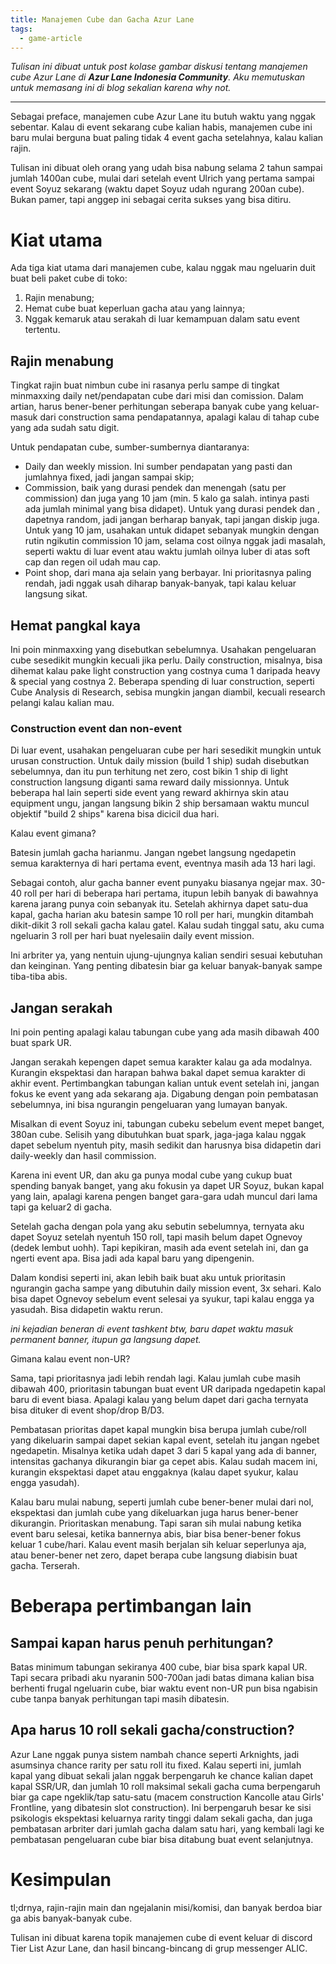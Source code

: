 ```yaml
---
title: Manajemen Cube dan Gacha Azur Lane
tags:
  - game-article
---
```

*Tulisan ini dibuat untuk post kolase gambar diskusi tentang manajemen cube Azur Lane di **Azur Lane Indonesia Community**. Aku memutuskan untuk memasang ini di blog sekalian karena why not.*

---

Sebagai preface, manajemen cube Azur Lane itu butuh waktu yang nggak sebentar. Kalau di event sekarang cube kalian habis, manajemen cube ini baru mulai berguna buat paling tidak 4 event gacha setelahnya, kalau kalian rajin.

Tulisan ini dibuat oleh orang yang udah bisa nabung selama 2 tahun sampai jumlah 1400an cube, mulai dari setelah event Ulrich yang pertama sampai event Soyuz sekarang (waktu dapet Soyuz udah ngurang 200an cube). Bukan pamer, tapi anggep ini sebagai cerita sukses yang bisa ditiru.

# Kiat utama

Ada tiga kiat utama dari manajemen cube, kalau nggak mau ngeluarin duit buat beli paket cube di toko:

1. Rajin menabung;
2. Hemat cube buat keperluan gacha atau yang lainnya;
3. Nggak kemaruk atau serakah di luar kemampuan dalam satu event tertentu.

## Rajin menabung

Tingkat rajin buat nimbun cube ini rasanya perlu sampe di tingkat minmaxxing daily net/pendapatan cube dari misi dan comission. Dalam artian, harus bener-bener perhitungan seberapa banyak cube yang keluar-masuk dari construction sama pendapatannya, apalagi kalau di tahap cube yang ada sudah satu digit. 

Untuk pendapatan cube, sumber-sumbernya diantaranya:

- Daily dan weekly mission. Ini sumber pendapatan yang pasti dan jumlahnya fixed, jadi jangan sampai skip;
- Commission, baik yang durasi pendek dan menengah (satu per commission) dan juga yang 10 jam (min. 5 kalo ga salah. intinya pasti ada jumlah minimal yang bisa didapet). Untuk yang durasi pendek dan , dapetnya random, jadi jangan berharap banyak, tapi jangan diskip juga. Untuk yang 10 jam, usahakan untuk didapet sebanyak mungkin dengan rutin ngikutin commission 10 jam, selama cost oilnya nggak jadi masalah, seperti waktu di luar event atau waktu jumlah oilnya luber di atas soft cap dan regen oil udah mau cap.
- Point shop, dari mana aja selain yang berbayar. Ini prioritasnya paling rendah, jadi nggak usah diharap banyak-banyak, tapi kalau keluar langsung sikat.

## Hemat pangkal kaya

Ini poin minmaxxing yang disebutkan sebelumnya. Usahakan pengeluaran cube sesedikit mungkin kecuali jika perlu. Daily construction, misalnya, bisa dihemat kalau pake light construction yang costnya cuma 1 daripada heavy & special yang costnya 2. Beberapa spending di luar construction, seperti Cube Analysis di Research, sebisa mungkin jangan diambil, kecuali research pelangi kalau kalian mau.

### Construction event dan non-event

Di luar event, usahakan pengeluaran cube per hari sesedikit mungkin untuk urusan construction. Untuk daily mission (build 1 ship) sudah disebutkan sebelumnya, dan itu pun terhitung net zero, cost bikin 1 ship di light construction langsung diganti sama reward daily missionnya. Untuk beberapa hal lain seperti side event yang reward akhirnya skin atau equipment ungu, jangan langsung bikin 2 ship bersamaan waktu muncul objektif "build 2 ships" karena bisa dicicil dua hari.

Kalau event gimana?

Batesin jumlah gacha harianmu. Jangan ngebet langsung ngedapetin semua karakternya di hari pertama event, eventnya masih ada 13 hari lagi.

Sebagai contoh, alur gacha banner event punyaku biasanya ngejar max. 30-40 roll per hari di beberapa hari pertama, itupun lebih banyak di bawahnya karena jarang punya coin sebanyak itu. Setelah akhirnya dapet satu-dua kapal, gacha harian aku batesin sampe 10 roll per hari, mungkin ditambah dikit-dikit 3 roll sekali gacha kalau gatel. Kalau sudah tinggal satu, aku cuma ngeluarin 3 roll per hari buat nyelesaiin daily event mission.

Ini arbriter ya, yang nentuin ujung-ujungnya kalian sendiri sesuai kebutuhan dan keinginan. Yang penting dibatesin biar ga keluar banyak-banyak sampe tiba-tiba abis.

## Jangan serakah

Ini poin penting apalagi kalau tabungan cube yang ada masih dibawah 400 buat spark UR.

Jangan serakah kepengen dapet semua karakter kalau ga ada modalnya. Kurangin ekspektasi dan harapan bahwa bakal dapet semua karakter di akhir event. Pertimbangkan tabungan kalian untuk event setelah ini, jangan fokus ke event yang ada sekarang aja. Digabung dengan poin pembatasan sebelumnya, ini bisa ngurangin pengeluaran yang lumayan banyak.

Misalkan di event Soyuz ini, tabungan cubeku sebelum event mepet banget, 380an cube. Selisih yang dibutuhkan buat spark, jaga-jaga kalau nggak dapet sebelum nyentuh pity, masih sedikit dan harusnya bisa didapetin dari daily-weekly dan hasil commission.

Karena ini event UR, dan aku ga punya modal cube yang cukup buat spending banyak banget, yang aku fokusin ya dapet UR Soyuz, bukan kapal yang lain, apalagi karena pengen banget gara-gara udah muncul dari lama tapi ga keluar2 di gacha.

Setelah gacha dengan pola yang aku sebutin sebelumnya, ternyata aku dapet Soyuz setelah nyentuh 150 roll, tapi masih belum dapet Ognevoy (dedek lembut uohh). Tapi kepikiran, masih ada event setelah ini, dan ga ngerti event apa. Bisa jadi ada kapal baru yang dipengenin.

Dalam kondisi seperti ini, akan lebih baik buat aku untuk prioritasin ngurangin gacha sampe yang dibutuhin daily mission event, 3x sehari. Kalo bisa dapet Ognevoy sebelum event selesai ya syukur, tapi kalau engga ya yasudah. Bisa didapetin waktu rerun.

*ini kejadian beneran di event tashkent btw, baru dapet waktu masuk permanent banner, itupun ga langsung dapet.*

Gimana kalau event non-UR?

Sama, tapi prioritasnya jadi lebih rendah lagi. Kalau jumlah cube masih dibawah 400, prioritasin tabungan buat event UR daripada ngedapetin kapal baru di event biasa. Apalagi kalau yang belum dapet dari gacha ternyata bisa dituker di event shop/drop B/D3.

Pembatasan prioritas dapet kapal mungkin bisa berupa jumlah cube/roll yang dikeluarin sampai dapet sekian kapal event, setelah itu jangan ngebet ngedapetin. Misalnya ketika udah dapet 3 dari 5 kapal yang ada di banner, intensitas gachanya dikurangin biar ga cepet abis. Kalau sudah macem ini, kurangin ekspektasi dapet atau enggaknya (kalau dapet syukur, kalau engga yasudah).

Kalau baru mulai nabung, seperti jumlah cube bener-bener mulai dari nol, ekspektasi dan jumlah cube yang dikeluarkan juga harus bener-bener dikurangin. Prioritaskan menabung. Tapi saran sih mulai nabung ketika event baru selesai, ketika bannernya abis, biar bisa bener-bener fokus keluar 1 cube/hari. Kalau event masih berjalan sih keluar seperlunya aja, atau bener-bener net zero, dapet berapa cube langsung diabisin buat gacha. Terserah.

# Beberapa pertimbangan lain

## Sampai kapan harus penuh perhitungan?

Batas minimum tabungan sekiranya 400 cube, biar bisa spark kapal UR. Tapi secara pribadi aku nyaranin 500-700an jadi batas dimana kalian bisa berhenti frugal ngeluarin cube, biar waktu event non-UR pun bisa ngabisin cube tanpa banyak perhitungan tapi masih dibatesin.

## Apa harus 10 roll sekali gacha/construction?

Azur Lane nggak punya sistem nambah chance seperti Arknights, jadi asumsinya chance rarity per satu roll itu fixed. Kalau seperti ini, jumlah kapal yang dibuat sekali jalan nggak berpengaruh ke chance kalian dapet kapal SSR/UR, dan jumlah 10 roll maksimal sekali gacha cuma berpengaruh biar ga cape ngeklik/tap satu-satu (macem construction Kancolle atau Girls' Frontline, yang dibatesin slot construction). Ini berpengaruh besar ke sisi psikologis ekspektasi keluarnya rarity tinggi dalam sekali gacha, dan juga pembatasan arbriter dari jumlah gacha dalam satu hari, yang kembali lagi ke pembatasan pengeluaran cube biar bisa ditabung buat event selanjutnya.

# Kesimpulan

tl;drnya, rajin-rajin main dan ngejalanin misi/komisi, dan banyak berdoa biar ga abis banyak-banyak cube.

Tulisan ini dibuat karena topik manajemen cube di event keluar di discord Tier List Azur Lane, dan hasil bincang-bincang di grup messenger ALIC.

